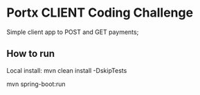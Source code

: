 # Portx CLIENT Coding Challenge 

Simple client app to POST and GET payments;

## How to run

Local install: mvn clean install -DskipTests

mvn spring-boot:run

